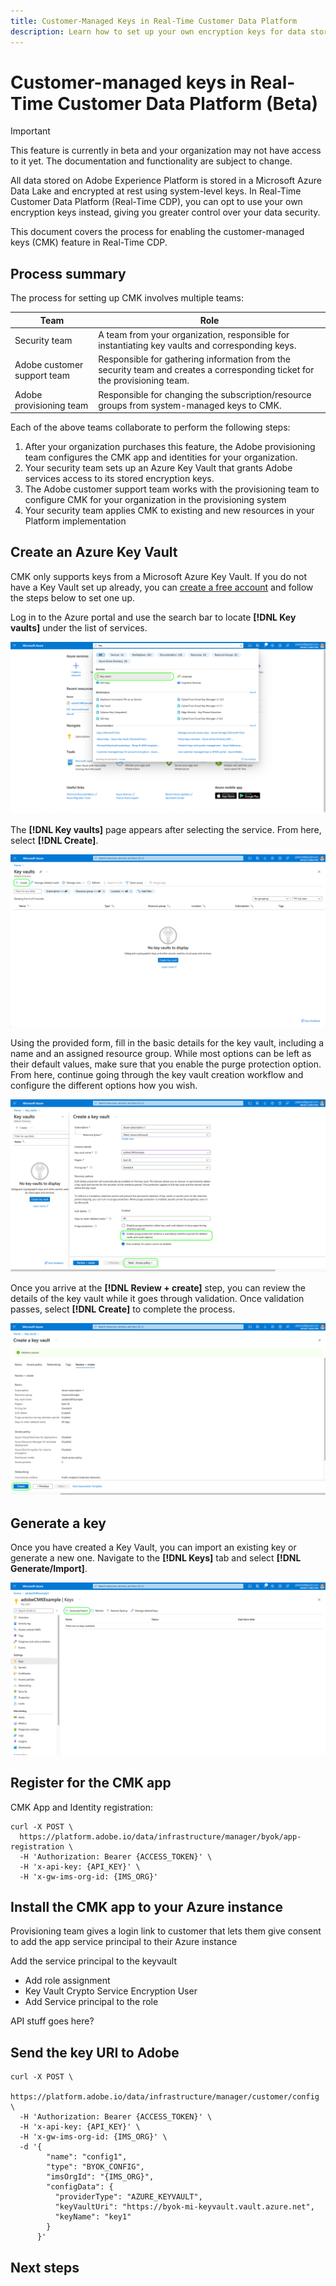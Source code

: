 ```yaml
---
title: Customer-Managed Keys in Real-Time Customer Data Platform
description: Learn how to set up your own encryption keys for data stored in Real-Time Customer Data Platform.
---
```

# Customer-managed keys in Real-Time Customer Data Platform (Beta)

>[!IMPORTANT]
>
>This feature is currently in beta and your organization may not have access to it yet. The documentation and functionality are subject to change.

All data stored on Adobe Experience Platform is stored in a Microsoft Azure Data Lake and encrypted at rest using system-level keys. In Real-Time Customer Data Platform (Real-Time CDP), you can opt to use your own encryption keys instead, giving you greater control over your data security.

This document covers the process for enabling the customer-managed keys (CMK) feature in Real-Time CDP.

## Process summary

The process for setting up CMK involves multiple teams:

| Team | Role |
| --- | --- |
| Security team | A team from your organization, responsible for instantiating key vaults and corresponding keys. |
| Adobe customer support team | Responsible for gathering information from the security team and creates a corresponding ticket for the provisioning team. |
| Adobe provisioning team | Responsible for changing the subscription/resource groups from system-managed keys to CMK. |

Each of the above teams collaborate to perform the following steps:

1. After your organization purchases this feature, the Adobe provisioning team configures the CMK app and identities for your organization.
1. Your security team sets up an Azure Key Vault that grants Adobe services access to its stored encryption keys.
1. The Adobe customer support team works with the provisioning team to configure CMK for your organization in the provisioning system
1. Your security team applies CMK to existing and new resources in your Platform implementation

## Create an Azure Key Vault

CMK only supports keys from a Microsoft Azure Key Vault. If you do not have a Key Vault set up already, you can [create a free account](https://azure.microsoft.com/en-us/free/) and follow the steps below to set one up.

Log in to the Azure portal and use the search bar to locate **[!DNL Key vaults]** under the list of services.

![Search and select key vaults](./assets/customer-managed-keys/access-key-vaults.png)

The **[!DNL Key vaults]** page appears after selecting the service. From here, select **[!DNL Create]**.

![Create key vault](./assets/customer-managed-keys/create-key-vault.png)

Using the provided form, fill in the basic details for the key vault, including a name and an assigned resource group. While most options can be left as their default values, make sure that you enable the purge protection option. From here, continue going through the key vault creation workflow and configure the different options how you wish.

![Basic config for the key vault](./assets/customer-managed-keys/basic-config.png)

Once you arrive at the **[!DNL Review + create]** step, you can review the details of the key vault while it goes through validation. Once validation passes, select **[!DNL Create]** to complete the process.

![Basic config for the key vault](./assets/customer-managed-keys/finish-creation.png)

## Generate a key

Once you have created a Key Vault, you can import an existing key or generate a new one. Navigate to the **[!DNL Keys]** tab and select **[!DNL Generate/Import]**.

![Generate a key](./assets/customer-managed-keys/view-keys.png)

## Register for the CMK app

CMK App and Identity registration:

```shell
curl -X POST \
  https://platform.adobe.io/data/infrastructure/manager/byok/app-registration \ 
  -H 'Authorization: Bearer {ACCESS_TOKEN}' \
  -H 'x-api-key: {API_KEY}' \
  -H 'x-gw-ims-org-id: {IMS_ORG}'
```

## Install the CMK app to your Azure instance

Provisioning team gives a login link to customer that lets them give consent to add the app service principal to their Azure instance

Add the service principal to the keyvault
- Add role assignment
- Key Vault Crypto Service Encryption User
- Add Service principal to the role

API stuff goes here?

## Send the key URI to Adobe

```shell
curl -X POST \
  https://platform.adobe.io/data/infrastructure/manager/customer/config \ 
  -H 'Authorization: Bearer {ACCESS_TOKEN}' \
  -H 'x-api-key: {API_KEY}' \
  -H 'x-gw-ims-org-id: {IMS_ORG}' \
  -d '{
        "name": "config1",
        "type": "BYOK_CONFIG",
        "imsOrgId": "{IMS_ORG}",
        "configData": {
          "providerType": "AZURE_KEYVAULT",
          "keyVaultUri": "https://byok-mi-keyvault.vault.azure.net",
          "keyName": "key1"
        }
      }'
```

## Next steps
